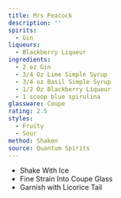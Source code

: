 ```yaml
---
title: Mrs Peacock
description: ''
spirits:
  - Gin
liqueurs:
  - Blackberry Liqueur
ingredients:
  - 2 oz Gin
  - 3/4 Oz Lime Simple Syrup
  - 3/4 oz Basil Simple Syrup
  - 1/2 Oz Blackberry Liqueur
  - 1 scoop blue spirulina
glassware: Coupe
rating: 2.5
styles:
  - Fruity
  - Sour
method: Shaken
source: Quantum Spirits
---
```


- Shake With Ice
- Fine Strain Into Coupe Glass
- Garnish with Licorice Tail
